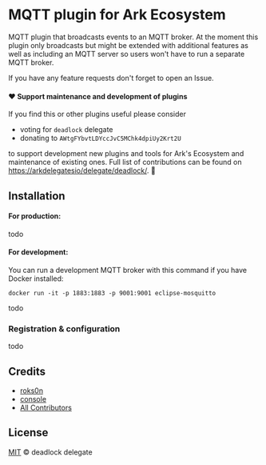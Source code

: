 # MQTT plugin for Ark Ecosystem

MQTT plugin that broadcasts events to an MQTT broker. At the moment this plugin only broadcasts but
might be extended with additional features as well as including an MQTT server so users won't have
to run a separate MQTT broker.

If you have any feature requests don't forget to open an Issue.

#### ❤️ Support maintenance and development of plugins
If you find this or other plugins useful please consider

- voting for `deadlock` delegate
- donating to `AWtgFYbvtLDYccJvC5MChk4dpiUy2Krt2U`

to support development new plugins and tools for Ark's Ecosystem and maintenance of existing ones. Full list of contributions can be found on [https://arkdelegatesio/delegate/deadlock/](https://arkdelegates.io/delegate/deadlock/contributions/). 🖖

## Installation

#### For production:

todo

#### For development:

You can run a development MQTT broker with this command if you have Docker installed:

`docker run -it -p 1883:1883 -p 9001:9001 eclipse-mosquitto`

todo

### Registration & configuration

todo


## Credits

- [roks0n](https://github.com/roks0n)
- [console](https://github.com/c0nsol3)
- [All Contributors](../../contributors)

## License

[MIT](LICENSE) © deadlock delegate
